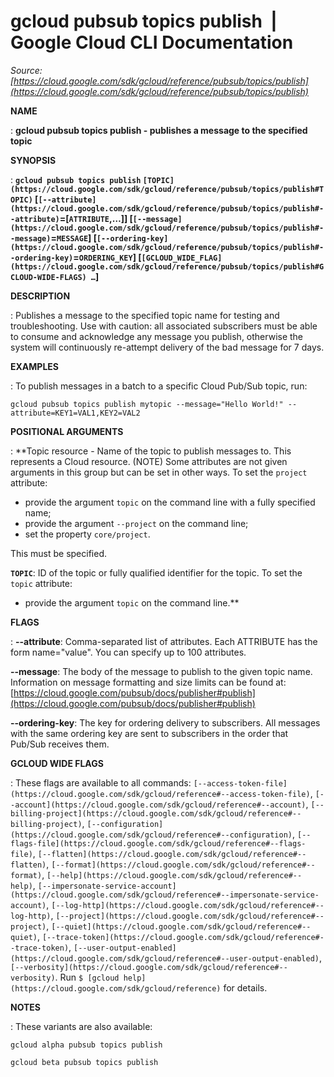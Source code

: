 # gcloud pubsub topics publish  |  Google Cloud CLI Documentation

*Source: [https://cloud.google.com/sdk/gcloud/reference/pubsub/topics/publish](https://cloud.google.com/sdk/gcloud/reference/pubsub/topics/publish)*

**NAME**

: **gcloud pubsub topics publish - publishes a message to the specified topic**

**SYNOPSIS**

: **`gcloud pubsub topics publish` `[TOPIC](https://cloud.google.com/sdk/gcloud/reference/pubsub/topics/publish#TOPIC)` [`[--attribute](https://cloud.google.com/sdk/gcloud/reference/pubsub/topics/publish#--attribute)`=[`ATTRIBUTE`,…]] [`[--message](https://cloud.google.com/sdk/gcloud/reference/pubsub/topics/publish#--message)`=`MESSAGE`] [`[--ordering-key](https://cloud.google.com/sdk/gcloud/reference/pubsub/topics/publish#--ordering-key)`=`ORDERING_KEY`] [`[GCLOUD_WIDE_FLAG](https://cloud.google.com/sdk/gcloud/reference/pubsub/topics/publish#GCLOUD-WIDE-FLAGS) …`]**

**DESCRIPTION**

: Publishes a message to the specified topic name for testing and troubleshooting.
Use with caution: all associated subscribers must be able to consume and
acknowledge any message you publish, otherwise the system will continuously
re-attempt delivery of the bad message for 7 days.

**EXAMPLES**

: To publish messages in a batch to a specific Cloud Pub/Sub topic, run:

```
gcloud pubsub topics publish mytopic --message="Hello World!" --attribute=KEY1=VAL1,KEY2=VAL2
```

**POSITIONAL ARGUMENTS**

: **Topic resource - Name of the topic to publish messages to. This represents a
Cloud resource. (NOTE) Some attributes are not given arguments in this group but
can be set in other ways.
To set the `project` attribute:

- provide the argument `topic` on the command line with a fully
specified name;
- provide the argument `--project` on the command line;
- set the property `core/project`.

This must be specified.

**`TOPIC`**:
ID of the topic or fully qualified identifier for the topic.
To set the `topic` attribute:

- provide the argument `topic` on the command line.**

**FLAGS**

: **--attribute**:
Comma-separated list of attributes. Each ATTRIBUTE has the form name="value".
You can specify up to 100 attributes.

**--message**:
The body of the message to publish to the given topic name. Information on
message formatting and size limits can be found at: [https://cloud.google.com/pubsub/docs/publisher#publish](https://cloud.google.com/pubsub/docs/publisher#publish)

**--ordering-key**:
The key for ordering delivery to subscribers. All messages with the same
ordering key are sent to subscribers in the order that Pub/Sub receives them.

**GCLOUD WIDE FLAGS**

: These flags are available to all commands: `[--access-token-file](https://cloud.google.com/sdk/gcloud/reference#--access-token-file)`,
`[--account](https://cloud.google.com/sdk/gcloud/reference#--account)`, `[--billing-project](https://cloud.google.com/sdk/gcloud/reference#--billing-project)`,
`[--configuration](https://cloud.google.com/sdk/gcloud/reference#--configuration)`,
`[--flags-file](https://cloud.google.com/sdk/gcloud/reference#--flags-file)`,
`[--flatten](https://cloud.google.com/sdk/gcloud/reference#--flatten)`, `[--format](https://cloud.google.com/sdk/gcloud/reference#--format)`, `[--help](https://cloud.google.com/sdk/gcloud/reference#--help)`, `[--impersonate-service-account](https://cloud.google.com/sdk/gcloud/reference#--impersonate-service-account)`,
`[--log-http](https://cloud.google.com/sdk/gcloud/reference#--log-http)`,
`[--project](https://cloud.google.com/sdk/gcloud/reference#--project)`, `[--quiet](https://cloud.google.com/sdk/gcloud/reference#--quiet)`, `[--trace-token](https://cloud.google.com/sdk/gcloud/reference#--trace-token)`, `[--user-output-enabled](https://cloud.google.com/sdk/gcloud/reference#--user-output-enabled)`,
`[--verbosity](https://cloud.google.com/sdk/gcloud/reference#--verbosity)`.
Run `$ [gcloud help](https://cloud.google.com/sdk/gcloud/reference)` for details.

**NOTES**

: These variants are also available:

```
gcloud alpha pubsub topics publish
```

```
gcloud beta pubsub topics publish
```